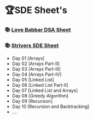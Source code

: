 # 🏆SDE Sheet's

### 📚 [Love Babbar DSA Sheet](https://github.com/Ayon-SSP/The-SDE-Prep/blob/main/4%5D_SDE%20Sheet's/Love%20Babbar%20DSA%20Sheet/FINAL450.xlsx)
### 📚 [Strivers SDE Sheet](https://takeuforward.org/interviews/strivers-sde-sheet-top-coding-interview-problems/)

* Day 01 [Arrays]
* Day 02 [Arrays Part-II]
* Day 03 [Arrays Part-III]
* Day 04 [Arrays Part-IV]
* Day 05 [Linked List]
* Day 06 [Linked List Part-II]
* Day 07 [Linked List and Arrays]
* Day 08 [Greedy Algorithm]
* Day 09 [Recursion]
* Day 10 [Recursion and Backtracking]
* ....